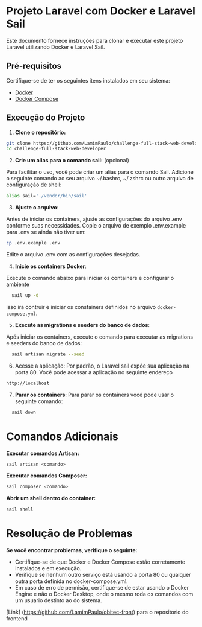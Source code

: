 # Projeto Laravel com Docker e Laravel Sail

Este documento fornece instruções para clonar e executar este projeto Laravel utilizando Docker e Laravel Sail.

## Pré-requisitos

Certifique-se de ter os seguintes itens instalados em seu sistema:

- [Docker](https://www.docker.com/get-started)
- [Docker Compose](https://docs.docker.com/compose/install/)

## Execução do Projeto

1. **Clone o repositório:**

  ```bash
  git clone https://github.com/LamimPaulo/challenge-full-stack-web-developer
  cd challenge-full-stack-web-developer
  ```

2. **Crie um alias para o comando sail:** (opcional)

  Para facilitar o uso, você pode criar um alias para o comando Sail. Adicione o seguinte comando ao seu arquivo ~/.bashrc, ~/.zshrc ou outro arquivo de configuração de shell:

  ```bash
  alias sail='./vendor/bin/sail'
  ```

3. **Ajuste o arquivo**:

  Antes de iniciar os containers, ajuste as configurações do arquivo .env conforme suas necessidades. Copie o arquivo de exemplo .env.example para .env se ainda não tiver um:

  ```bash
  cp .env.example .env
  ```
  Edite o arquivo .env com as configurações desejadas.

4. **Inicie os containers Docker**:

  Execute o comando abaixo para iniciar os containers e configurar o ambiente
  ```bash
    sail up -d
  ```
  isso ira contruir e iniciar os constainers definidos no arquivo `docker-compose.yml`.

5. **Execute as migrations e seeders do banco de dados**:

  Após iniciar os containers, execute o comando para executar as migrations e seeders do banco de dados:

  ```bash
    sail artisan migrate --seed
  ```

6. Acesse a aplicação:
  Por padrão, o Laravel sail expõe sua aplicação na porta 80. Você pode acessar a aplicação no seguinte endereço

  ```bash
  http://localhost
  ```

7. **Parar os containers**:
  Para parar os containers você pode usar o seguinte comando:
  ```bash
    sail down
  ```


# Comandos Adicionais

**Executar comandos Artisan:**
```bash
sail artisan <comando>
```


**Executar comandos Composer:**

```bash
sail composer <comando>
```


**Abrir um shell dentro do container:**

```bash
sail shell
```


# Resolução de Problemas
**Se você encontrar problemas, verifique o seguinte:**

- Certifique-se de que Docker e Docker Compose estão corretamente instalados e em execução.
- Verifique se nenhum outro serviço está usando a porta 80 ou qualquer outra porta definida no docker-compose.yml.
- Em caso de erro de permisão, certifique-se de estar usando o Docker Engine e não o Docker Desktop, onde o mesmo roda os comandos com um usuario destinto ao do sistema.

[Link] (https://github.com/LamimPaulo/obitec-front) para o repositorio do frontend
